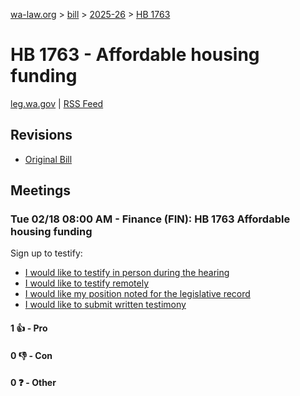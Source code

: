 [wa-law.org](/) > [bill](/bill/) > [2025-26](/bill/2025-26/) > [HB 1763](/bill/2025-26/hb/1763/)

# HB 1763 - Affordable housing funding
[leg.wa.gov](https://app.leg.wa.gov/billsummary?BillNumber=1763&Year=2025&Initiative=false) | [RSS Feed](./rss.xml)

## Revisions
* [Original Bill](1/)

## Meetings
### Tue 02/18 08:00 AM - Finance (FIN): HB 1763 Affordable housing funding
Sign up to testify:
* [I would like to testify in person during the hearing](https://app.leg.wa.gov/csi/Testifier/Add?chamber=House&mId=32813&aId=163929&caId=25934&tId=1)
* [I would like to testify remotely](https://app.leg.wa.gov/csi/Testifier/Add?chamber=House&mId=32813&aId=163929&caId=25934&tId=2)
* [I would like my position noted for the legislative record](https://app.leg.wa.gov/csi/Testifier/Add?chamber=House&mId=32813&aId=163929&caId=25934&tId=3)
* [I would like to submit written testimony](https://app.leg.wa.gov/csi/Testifier/Add?chamber=House&mId=32813&aId=163929&caId=25934&tId=4)

#### 1 👍 - Pro

#### 0 👎 - Con

#### 0 ❓ - Other
